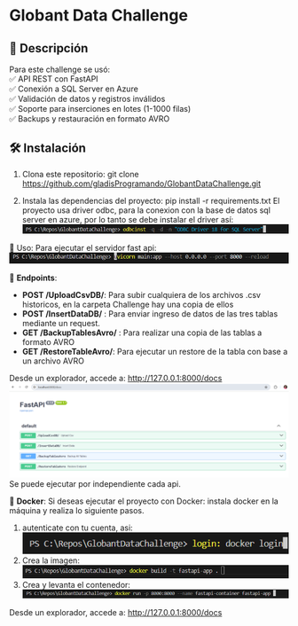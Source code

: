 # Globant Data Challenge

## 🚀 Descripción
Para este challenge se usó:  
✅ API REST con FastAPI  
✅ Conexión a SQL Server en Azure  
✅ Validación de datos y registros inválidos  
✅ Soporte para inserciones en lotes (1-1000 filas)  
✅ Backups y restauración en formato AVRO 

## 🛠️ Instalación
1. Clona este repositorio:
   git clone https://github.com/gladisProgramando/GlobantDataChallenge.git

2. Instala las dependencias del proyecto:
pip install -r requirements.txt
El proyecto usa driver odbc, para la conexion con la base de datos sql server en azure, por lo tanto se debe instalar el driver así:
![alt text](image-2.png)

🚀 Uso:
Para ejecutar el servidor fast api:
![ejecuta la siguiente línea:](image.png)

📡 **Endpoints**:
- **POST /UploadCsvDB/**: Para subir cualquiera de los archivos .csv historicos, en la carpeta Challenge hay una copia de ellos
- **POST /InsertDataDB/** : Para enviar ingreso de datos de las tres tablas mediante un request.
- **GET /BackupTablesAvro/** : Para realizar una copia de las tablas a formato AVRO
- **GET /RestoreTableAvro/**: Para ejecutar un restore de la tabla con base a un archivo AVRO


Desde un explorador, accede a: http://127.0.0.1:8000/docs
![alt text](image-6.png)
Se puede ejecutar por independiente cada api.

🐳 **Docker**:
Si deseas ejecutar el proyecto con Docker:
instala docker en la máquina y realiza lo siguiente pasos.
1. autenticate con tu cuenta, asi:
![alt text](image-1.png)
2. Crea la imagen:
![alt text](image-3.png)
3. Crea y levanta el contenedor:
![alt text](image-4.png)


Desde un explorador, accede a: http://127.0.0.1:8000/docs

